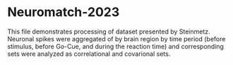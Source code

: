 # Neuromatch-2023
This file demonstrates processing of dataset presented by  Steinmetz. 
Neuronal spikes were aggregated of by brain region by time period (before stimulus, before Go-Cue, and during the reaction time) and 
corresponding sets were analyzed as correlational and covarional sets.
